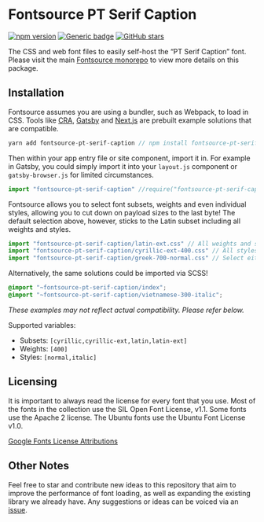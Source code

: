 # Fontsource PT Serif Caption
[![npm version](https://badge.fury.io/js/fontsource-pt-serif-caption.svg)](https://github.com/DecliningLotus/fontsource) [![Generic badge](https://img.shields.io/badge/fontsource-passing-brightgreen)](https://github.com/DecliningLotus/fontsource) [![GitHub stars](https://img.shields.io/github/stars/DecliningLotus/fontsource.svg?style=social&label=Star&maxAge=2592000)](https://GitHub.com/DecliningLotus/fontsource/stargazers/)

The CSS and web font files to easily self-host the “PT Serif Caption” font. Please visit the main [Fontsource monorepo](https://github.com/DecliningLotus/fontsource) to view more details on this package.

## Installation

Fontsource assumes you are using a bundler, such as Webpack, to load in CSS. Tools like [CRA](https://create-react-app.dev/), [Gatsby](https://www.gatsbyjs.org/) and [Next.js](https://nextjs.org/) are prebuilt example solutions that are compatible.

```javascript
yarn add fontsource-pt-serif-caption // npm install fontsource-pt-serif-caption
```

Then within your app entry file or site component, import it in. For example in Gatsby, you could simply import it into your `layout.js` component or `gatsby-browser.js` for limited circumstances.

```javascript
import "fontsource-pt-serif-caption" //require("fontsource-pt-serif-caption")
```

Fontsource allows you to select font subsets, weights and even individual styles, allowing you to cut down on payload sizes to the last byte! The default selection above, however, sticks to the Latin subset including all weights and styles.

```javascript
import "fontsource-pt-serif-caption/latin-ext.css" // All weights and styles included.
import "fontsource-pt-serif-caption/cyrillic-ext-400.css" // All styles included.
import "fontsource-pt-serif-caption/greek-700-normal.css" // Select either normal or italic.
```

Alternatively, the same solutions could be imported via SCSS!

```scss
@import "~fontsource-pt-serif-caption/index";
@import "~fontsource-pt-serif-caption/vietnamese-300-italic";
```

_These examples may not reflect actual compatibility. Please refer below._

Supported variables:
- Subsets: `[cyrillic,cyrillic-ext,latin,latin-ext]`
- Weights: `[400]`
- Styles: `[normal,italic]`

## Licensing 

It is important to always read the license for every font that you use.
Most of the fonts in the collection use the SIL Open Font License, v1.1. Some fonts use the Apache 2 license. The Ubuntu fonts use the Ubuntu Font License v1.0.

[Google Fonts License Attributions](https://fonts.google.com/attribution)

## Other Notes

Feel free to star and contribute new ideas to this repository that aim to improve the performance of font loading, as well as expanding the existing library we already have. Any suggestions or ideas can be voiced via an [issue](https://github.com/DecliningLotus/fontsource/issues).

